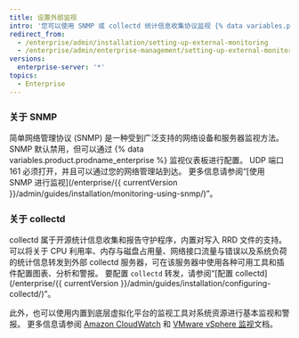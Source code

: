 ```yaml
---
title: 设置外部监视
intro: '您可以使用 SNMP 或 collectd 统计信息收集协议监视 {% data variables.product.prodname_ghe_server %} 设备上的基本系统资源。'
redirect_from:
  - /enterprise/admin/installation/setting-up-external-monitoring
  - /enterprise/admin/enterprise-management/setting-up-external-monitoring
versions:
  enterprise-server: '*'
topics:
  - Enterprise
---
```


### 关于 SNMP

简单网络管理协议 (SNMP) 是一种受到广泛支持的网络设备和服务器监视方法。 SNMP 默认禁用，但可以通过 {% data variables.product.prodname_enterprise %} 监视仪表板进行配置。 UDP 端口 161 必须打开，并且可以通过您的网络管理站到达。 更多信息请参阅“[使用 SNMP 进行监视](/enterprise/{{ currentVersion }}/admin/guides/installation/monitoring-using-snmp/)”。

### 关于 collectd

collectd 属于开源统计信息收集和报告守护程序，内置对写入 RRD 文件的支持。 可以将关于 CPU 利用率、内存与磁盘占用量、网络接口流量与错误以及系统负荷的统计信息转发到外部 collectd 服务器，可在该服务器中使用各种可用工具和插件配置图表、分析和警报。 要配置 `collectd` 转发，请参阅“[配置 collectd](/enterprise/{{ currentVersion }}/admin/guides/installation/configuring-collectd/)”。

此外，也可以使用内置到底层虚拟化平台的监视工具对系统资源进行基本监视和警报。 更多信息请参阅 [Amazon CloudWatch](http://aws.amazon.com/cloudwatch/) 和 [VMware vSphere 监视](http://pubs.vmware.com/vsphere-50/topic/com.vmware.ICbase/PDF/vsphere-esxi-vcenter-server-50-monitoring-performance-guide.pdf)文档。
